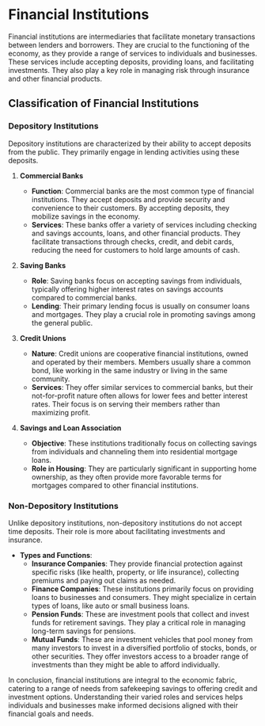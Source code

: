# Financial Institutions

Financial institutions are intermediaries that facilitate monetary transactions between lenders and borrowers. They are crucial to the functioning of the economy, as they provide a range of services to individuals and businesses. These services include accepting deposits, providing loans, and facilitating investments. They also play a key role in managing risk through insurance and other financial products.

## Classification of Financial Institutions

### **Depository Institutions**

Depository institutions are characterized by their ability to accept deposits from the public. They primarily engage in lending activities using these deposits.

1. **Commercial Banks**
     * **Function**: Commercial banks are the most common type of financial institutions. They accept deposits and provide security and convenience to their customers. By accepting deposits, they mobilize savings in the economy.
     * **Services**: These banks offer a variety of services including checking and savings accounts, loans, and other financial products. They facilitate transactions through checks, credit, and debit cards, reducing the need for customers to hold large amounts of cash.

2. **Saving Banks**
     * **Role**: Saving banks focus on accepting savings from individuals, typically offering higher interest rates on savings accounts compared to commercial banks. 
     * **Lending**: Their primary lending focus is usually on consumer loans and mortgages. They play a crucial role in promoting savings among the general public.

3. **Credit Unions**
     * **Nature**: Credit unions are cooperative financial institutions, owned and operated by their members. Members usually share a common bond, like working in the same industry or living in the same community.
     * **Services**: They offer similar services to commercial banks, but their not-for-profit nature often allows for lower fees and better interest rates. Their focus is on serving their members rather than maximizing profit.

4. **Savings and Loan Association**
     * **Objective**: These institutions traditionally focus on collecting savings from individuals and channeling them into residential mortgage loans.
     * **Role in Housing**: They are particularly significant in supporting home ownership, as they often provide more favorable terms for mortgages compared to other financial institutions.

### **Non-Depository Institutions**

Unlike depository institutions, non-depository institutions do not accept time deposits. Their role is more about facilitating investments and insurance.

- **Types and Functions**:
    * **Insurance Companies**: They provide financial protection against specific risks (like health, property, or life insurance), collecting premiums and paying out claims as needed.
    * **Finance Companies**: These institutions primarily focus on providing loans to businesses and consumers. They might specialize in certain types of loans, like auto or small business loans.
    * **Pension Funds**: These are investment pools that collect and invest funds for retirement savings. They play a critical role in managing long-term savings for pensions.
    * **Mutual Funds**: These are investment vehicles that pool money from many investors to invest in a diversified portfolio of stocks, bonds, or other securities. They offer investors access to a broader range of investments than they might be able to afford individually.


In conclusion, financial institutions are integral to the economic fabric, catering to a range of needs from safekeeping savings to offering credit and investment options. Understanding their varied roles and services helps individuals and businesses make informed decisions aligned with their financial goals and needs.